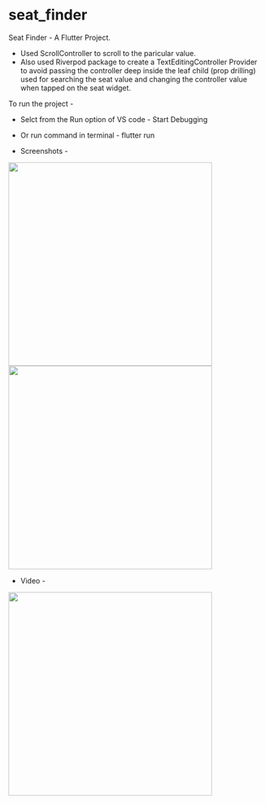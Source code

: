 # seat_finder

Seat Finder - A Flutter Project.
- Used ScrollController to scroll to the paricular value.
- Also used Riverpod package to create a TextEditingController Provider to avoid passing the controller deep inside the leaf child (prop drilling) used for searching the seat value and changing the controller value when tapped on the seat widget.

To run the project -
- Selct from the Run option of VS code - Start Debugging
- Or run command in terminal - flutter run

- Screenshots -
<img height="400" src="https://github.com/aakashx58/seat_finder/assets/106716824/2c93f257-37f9-4284-a80e-901acfb4b6ce">

<img height="400" src="https://github.com/aakashx58/seat_finder/assets/106716824/1f013c03-4843-45d4-85b2-ce0d9c102ef1">

- Video -
<img height="400" src="https://github.com/aakashx58/seat_finder/assets/106716824/24a4faac-a101-4ac6-8086-cd9f0c15fbef">
  
